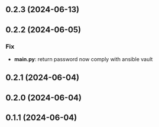 ## 0.2.3 (2024-06-13)

## 0.2.2 (2024-06-05)

### Fix

- **main.py**: return password now comply with ansible vault

## 0.2.1 (2024-06-04)

## 0.2.0 (2024-06-04)

## 0.1.1 (2024-06-04)
